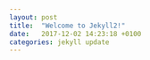 ```yaml
---
layout: post
title:  "Welcome to Jekyll2!"
date:   2017-12-02 14:23:18 +0100
categories: jekyll update
---
```

